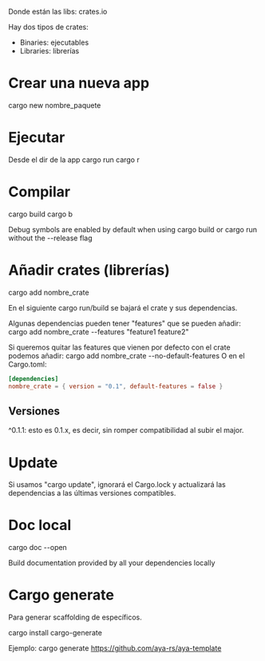 Donde están las libs:
crates.io

Hay dos tipos de crates:
- Binaries: ejecutables
- Libraries: librerías


# Crear una nueva app
cargo new nombre_paquete

# Ejecutar
Desde el dir de la app
cargo run
cargo r

# Compilar
cargo build
cargo b

Debug symbols are enabled by default when using cargo build or cargo run without the --release flag

# Añadir crates (librerías)
cargo add nombre_crate

En el siguiente cargo run/build se bajará el crate y sus dependencias.

Algunas dependencias pueden tener "features" que se pueden añadir:
cargo add nombre_crate --features "feature1 feature2"

Si queremos quitar las features que vienen por defecto con el crate podemos añadir:
cargo add nombre_crate --no-default-features
O en el Cargo.toml:
```toml
[dependencies]
nombre_crate = { version = "0.1", default-features = false }
```

## Versiones
^0.1.1: esto es 0.1.x, es decir, sin romper compatibilidad al subir el major.


# Update
Si usamos "cargo update", ignorará el Cargo.lock y actualizará las dependencias a las últimas versiones compatibles.


# Doc local
cargo doc --open

Build documentation provided by all your dependencies locally


# Cargo generate
Para generar scaffolding de específicos.

cargo install cargo-generate

Ejemplo:
cargo generate https://github.com/aya-rs/aya-template
